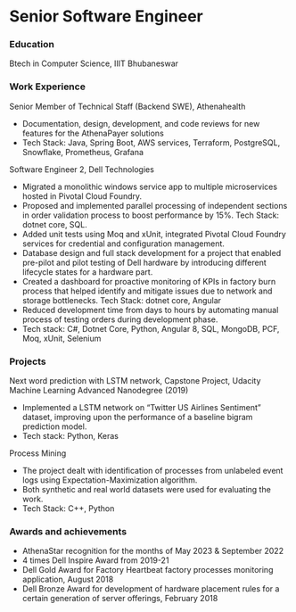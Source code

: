 # Senior Software Engineer

### Education
Btech in Computer Science, IIIT Bhubaneswar

### Work Experience
Senior Member of Technical Staff (Backend SWE), Athenahealth
- Documentation, design, development, and code reviews for new features for the AthenaPayer solutions
- Tech Stack: Java, Spring Boot, AWS services, Terraform, PostgreSQL, Snowflake, Prometheus, Grafana

Software Engineer 2, Dell Technologies
- Migrated a monolithic windows service app to multiple microservices hosted in Pivotal Cloud Foundry.
- Proposed and implemented parallel processing of independent sections in order validation process to boost
performance by 15%. Tech Stack: dotnet core, SQL.
- Added unit tests using Moq and xUnit, integrated Pivotal Cloud Foundry services for credential and configuration
management.
- Database design and full stack development for a project that enabled pre-pilot and pilot testing of Dell hardware by
introducing different lifecycle states for a hardware part.
- Created a dashboard for proactive monitoring of KPIs in factory burn process that helped identify and mitigate issues
due to network and storage bottlenecks. Tech Stack: dotnet core, Angular
- Reduced development time from days to hours by automating manual process of testing orders during development
phase.
- Tech stack: C#, Dotnet Core, Python, Angular 8, SQL, MongoDB, PCF, Moq, xUnit, Selenium

### Projects
Next word prediction with LSTM network, Capstone Project, Udacity Machine Learning Advanced Nanodegree (2019)
- Implemented a LSTM network on “Twitter US Airlines Sentiment” dataset, improving upon the performance of a
baseline bigram prediction model.
- Tech stack: Python, Keras

Process Mining
- The project dealt with identification of processes from unlabeled event logs using Expectation-Maximization algorithm.
- Both synthetic and real world datasets were used for evaluating the work.
- Tech Stack: C++, Python

### Awards and achievements
- AthenaStar recognition for the months of May 2023 & September 2022
- 4 times Dell Inspire Award from 2019-21
- Dell Gold Award for Factory Heartbeat factory processes monitoring application, August 2018
- Dell Bronze Award for development of hardware placement rules for a certain generation of server offerings, February 2018
